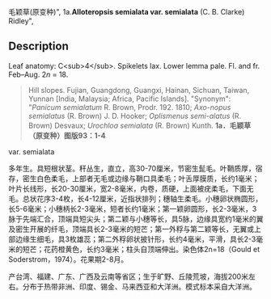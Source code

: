 毛颖草(原变种)",
1a.**Alloteropsis semialata var. semialata** (C. B. Clarke) Ridley",

## Description
Leaf anatomy: C&lt;sub&gt;4&lt;/sub&gt;. Spikelets lax. Lower lemma pale. Fl. and fr. Feb–Aug. 2*n* = 18.

> Hill slopes. Fujian, Guangdong, Guangxi, Hainan, Sichuan, Taiwan, Yunnan [India, Malaysia; Africa, Pacific Islands].
  "Synonym": "*Panicum semialatum* R. Brown, Prodr. 192. 1810; *Axo-nopus semialatus* (R. Brown) J. D. Hooker; *Oplismenus semi-alatus* (R. Brown) Desvaux; *Urochloa semialata* (R. Brown) Kunth.
**1a．毛颖草（原变种）图版93：1-4**

var. semialata

多年生。具短根状茎。秆丛生，直立，高30-70厘米，节密生髭毛。叶鞘质厚，宿存，密生白色柔毛，上部者无毛或边缘与鞘口具柔毛；叶舌厚膜质，长约1毫米；叶片长线形，长20-30厘米，宽2-8毫米，内卷，质硬，上面被疣柔毛，下面无毛。总状花序3-4枚，长4-12厘米，近指状排列；穗轴生柔毛。小穗卵状椭圆形，长5-6毫米；小穗柄长2-3毫米，短者长约1毫米；第一颖卵圆形，长2-3毫米，3脉于先端汇合，顶端具短尖头；第二颖与小穗等长，具5脉，边缘具宽约1毫米的翼及密生开展的纤毛，顶端具长2-3毫米的短芒；第一外稃与第二颖等长，无翼或上部边缘生细毛，具3枚雄蕊；第二外稃卵状披针形，长约4毫米，平滑，具长2-3毫米的短芒；花药橙黄色，长约3毫米；柱头自顶端伸出。染色体2n=18（Gould et Soderstrom，1974）。花果期2-8月。

产台湾、福建、广东、广西及云南等省区；生于旷野、丘陵荒坡，海拔200米左右。分布于热带非洲、印度、锡金、马来西亚和大洋洲。模式标本采自大洋洲。
